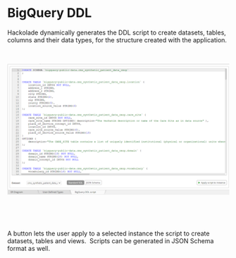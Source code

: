 # BigQuery DDL

Hackolade dynamically generates the DDL script to create datasets, tables, columns and their data types, for the structure created with the application.

&nbsp;

![Image](<lib/BigQuery%20DDL%20forward-engineering.png>)

&nbsp;

&nbsp;

A button lets the user apply to a selected instance the script to create datasets, tables and views.&nbsp; Scripts can be generated in JSON Schema format as well.
